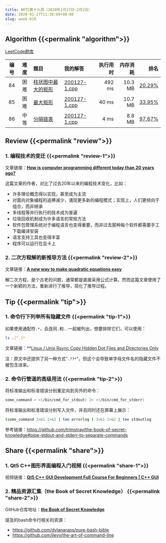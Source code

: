 ```yaml
---
title: ARTS第十九周（2020年1月27日~2月2日）
date: 2020-01-27T11:36:09+08:00
slug: week-019
---
```


## Algorithm {{<permalink "algorithm">}}

[LeetCode题库](https://leetcode-cn.com/problemset/all/)

| 编号 | 难度 | 题目 | 我的解答 | 执行用时 | 内存消耗 | 排名 |
|:----:|:----:|:-----|:---------|---------:|---------:|-----:|
| 84 | 困难 | [柱状图中最大的矩形](https://leetcode-cn.com/problems/largest-rectangle-in-histogram/) | [200127-1.cpp](https://github.com/yanlinlin82/leetcode/blob/master/00084_largest-rectangle-in-histogram/200127-1.cpp) | 492 ms | 10.3 MB | [20.29%](https://leetcode-cn.com/submissions/detail/44588295/) |
| 85 | 困难 | [最大矩形](https://leetcode-cn.com/problems/maximal-rectangle/) | [200127-1.cpp](https://github.com/yanlinlin82/leetcode/blob/master/00085_maximal-rectangle/200127-1.cpp) | 40 ms | 10.7 MB | [33.95%](https://leetcode-cn.com/submissions/detail/44597536/) |
| 86 | 中等 | [分隔链表](https://leetcode-cn.com/problems/partition-list/) | [200127-1.cpp](https://github.com/yanlinlin82/leetcode/blob/master/00086_partition-list/200127-1.cpp) | 4 ms | 8.8 MB | [97.67%](https://leetcode-cn.com/submissions/detail/44599734/) |

## Review {{<permalink "review">}}

### 1. 编程技术的变迁 {{<permalink "review-1">}}

文章链接：**[How is computer programming different today than 20 years ago?](https://medium.com/swlh/how-is-computer-programming-different-today-than-20-years-ago-9d0154d1b6ce)**

这篇文章的作者，对比了过去20年以来的编程技术变化，比如：

* 许多理论概念得以实现，甚至成为主流
* 对面向对象编程的追捧减少，涌现更多新的编程模式；实现上，人们更倾向于组合，而非继承
* 多线程等并行执行的技术成为普遍
* 垃圾回收机制成为许多语言的常规方法
* 软件包管理系统对于编程语言也变得重要，而非过去那种每个软件都需要手工下载编译安装
* 语言支持工具也变得丰富
* 程序可以运行在显卡上

### 2. 二次方程解的新推导方法 {{<permalink "review-2">}}

文章链接：**[A new way to make quadratic equations easy](https://www.technologyreview.com/s/614775/a-new-way-to-make-quadratic-equations-easy/)**

解二次方程，是个古老的问题，通常都是直接采用公式计算。然而这篇文章使用了一个新颖的方法，重新进行了推导，简化了推导过程。

## Tip {{<permalink "tip">}}

### 1. 命令行下列举所有隐藏文件 {{<permalink "tip-1">}}

如果使用通配符`.*`，会连同`.`和`..`一起被列出，想要排除它们，可以使用：

```sh
ls .[^.]*
```

文章链接：**[Linux / Unix Rsync Copy Hidden Dot Files and Directories Only](https://www.cyberciti.biz/faq/linux-unix-appleosx-bsd-rsync-copy-hidden-dot-files/)

注：原文中还提供了另一种方式“`.??*`”，但这个会导致单字母文件名的隐藏文件不被包含进来。

### 2. 命令行管道的高级用法 {{<permalink "tip-2">}}

将标准输出和标准错误分别重定向到另外的命令：

```sh
some_command > >(/bin/cmd_for_stdout) 2> >(/bin/cmd_for_stderr)
```

将标准输出和标准错误分别写入文件，并且同时还在屏幕上展示：


```sh
(some_command 2>&1 1>&3 | tee errorlog ) 3>&1 1>&2 | tee stdoutlog
```

参考链接：<https://github.com/trimstray/the-book-of-secret-knowledge#pipe-stdout-and-stderr-to-separate-commands>

## Share {{<permalink "share">}}

### 1. Qt5 C++图形界面编程入门视频 {{<permalink "share-1">}}

视频链接：**[Qt5 C++ GUI Development Full Course For Beginners | C++ GUI](https://www.youtube.com/watch?v=Et_bgnJ_Hhg&feature=youtu.be)**

### 2. 精品资源汇集（the Book of Secret Knowledge） {{<permalink "share-2">}}

GitHub仓库地址：**[the Book of Secret Knowledge](https://github.com/trimstray/the-book-of-secret-knowledge)**

提及的bash命令行相关的资源：

* <https://github.com/dylanaraps/pure-bash-bible>
* <https://github.com/jlevy/the-art-of-command-line>
